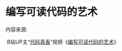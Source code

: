 # 编写可读代码的艺术

内容来源:

​		B站UP主“[代码真香](https://space.bilibili.com/33165125?from=search&seid=6641705021651320117)”视频《[编写可读代码的艺术](https://www.bilibili.com/video/av25532096)》